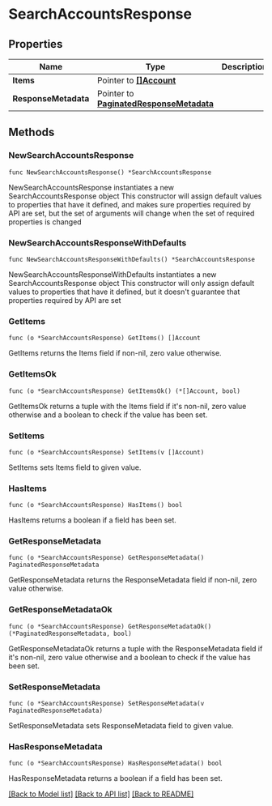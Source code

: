 # SearchAccountsResponse

## Properties

Name | Type | Description | Notes
------------ | ------------- | ------------- | -------------
**Items** | Pointer to [**[]Account**](Account.md) |  | [optional] 
**ResponseMetadata** | Pointer to [**PaginatedResponseMetadata**](PaginatedResponseMetadata.md) |  | [optional] 

## Methods

### NewSearchAccountsResponse

`func NewSearchAccountsResponse() *SearchAccountsResponse`

NewSearchAccountsResponse instantiates a new SearchAccountsResponse object
This constructor will assign default values to properties that have it defined,
and makes sure properties required by API are set, but the set of arguments
will change when the set of required properties is changed

### NewSearchAccountsResponseWithDefaults

`func NewSearchAccountsResponseWithDefaults() *SearchAccountsResponse`

NewSearchAccountsResponseWithDefaults instantiates a new SearchAccountsResponse object
This constructor will only assign default values to properties that have it defined,
but it doesn't guarantee that properties required by API are set

### GetItems

`func (o *SearchAccountsResponse) GetItems() []Account`

GetItems returns the Items field if non-nil, zero value otherwise.

### GetItemsOk

`func (o *SearchAccountsResponse) GetItemsOk() (*[]Account, bool)`

GetItemsOk returns a tuple with the Items field if it's non-nil, zero value otherwise
and a boolean to check if the value has been set.

### SetItems

`func (o *SearchAccountsResponse) SetItems(v []Account)`

SetItems sets Items field to given value.

### HasItems

`func (o *SearchAccountsResponse) HasItems() bool`

HasItems returns a boolean if a field has been set.

### GetResponseMetadata

`func (o *SearchAccountsResponse) GetResponseMetadata() PaginatedResponseMetadata`

GetResponseMetadata returns the ResponseMetadata field if non-nil, zero value otherwise.

### GetResponseMetadataOk

`func (o *SearchAccountsResponse) GetResponseMetadataOk() (*PaginatedResponseMetadata, bool)`

GetResponseMetadataOk returns a tuple with the ResponseMetadata field if it's non-nil, zero value otherwise
and a boolean to check if the value has been set.

### SetResponseMetadata

`func (o *SearchAccountsResponse) SetResponseMetadata(v PaginatedResponseMetadata)`

SetResponseMetadata sets ResponseMetadata field to given value.

### HasResponseMetadata

`func (o *SearchAccountsResponse) HasResponseMetadata() bool`

HasResponseMetadata returns a boolean if a field has been set.


[[Back to Model list]](../README.md#documentation-for-models) [[Back to API list]](../README.md#documentation-for-api-endpoints) [[Back to README]](../README.md)


